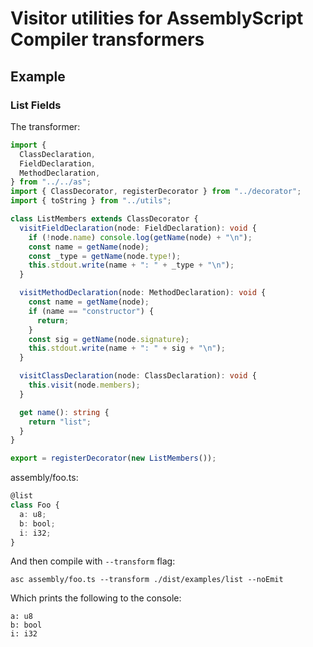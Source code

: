 # Visitor utilities for AssemblyScript Compiler transformers

## Example

### List Fields

The transformer:

```ts
import {
  ClassDeclaration,
  FieldDeclaration,
  MethodDeclaration,
} from "../../as";
import { ClassDecorator, registerDecorator } from "../decorator";
import { toString } from "../utils";

class ListMembers extends ClassDecorator {
  visitFieldDeclaration(node: FieldDeclaration): void {
    if (!node.name) console.log(getName(node) + "\n");
    const name = getName(node);
    const _type = getName(node.type!);
    this.stdout.write(name + ": " + _type + "\n");
  }

  visitMethodDeclaration(node: MethodDeclaration): void {
    const name = getName(node);
    if (name == "constructor") {
      return;
    }
    const sig = getName(node.signature);
    this.stdout.write(name + ": " + sig + "\n");
  }

  visitClassDeclaration(node: ClassDeclaration): void {
    this.visit(node.members);
  }

  get name(): string {
    return "list";
  }
}

export = registerDecorator(new ListMembers());
```

assembly/foo.ts:
```ts
@list
class Foo {
  a: u8;
  b: bool;
  i: i32;
}
```

And then compile with `--transform` flag:

```
asc assembly/foo.ts --transform ./dist/examples/list --noEmit
```

Which prints the following to the console:

```
a: u8
b: bool
i: i32
```

